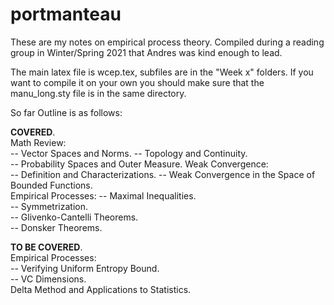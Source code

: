 # portmanteau
These are my notes on empirical process theory. Compiled during a reading group in Winter/Spring 2021 that Andres was kind enough to lead. 

The main latex file is wcep.tex, subfiles are in the "Week x" folders. If you want to compile it on your own you should make sure that the manu_long.sty file is in the same directory. 

So far Outline is as follows:

**COVERED**.  
Math Review:  
   -- Vector Spaces and Norms. 
   -- Topology and Continuity.    
   -- Probability Spaces and Outer Measure. 
Weak Convergence:  
   -- Definition and Characterizations. 
   -- Weak Convergence in the Space of Bounded Functions.  
Empirical Processes: 
   -- Maximal Inequalities.  
   -- Symmetrization.  
   -- Glivenko-Cantelli Theorems.  
   -- Donsker Theorems.  

**TO BE COVERED**.  
Empirical Processes:  
  -- Verifying Uniform Entropy Bound.  
  -- VC Dimensions.  
Delta Method and Applications to Statistics. 
